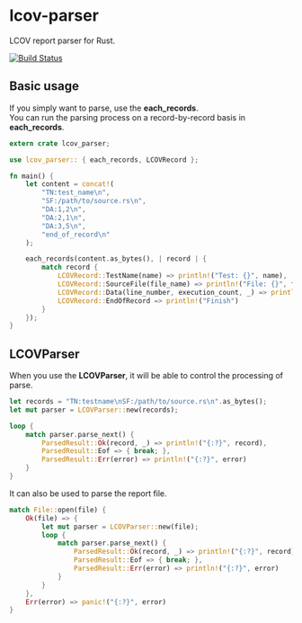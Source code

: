 lcov-parser
================================

LCOV report parser for Rust.

[![Build Status](https://travis-ci.org/holyshared/lcov-parser.svg)](https://travis-ci.org/holyshared/lcov-parser)

Basic usage
--------------------------------

If you simply want to parse, use the **each_records**.  
You can run the parsing process on a record-by-record basis in **each_records**.

```rust
extern crate lcov_parser;

use lcov_parser:: { each_records, LCOVRecord };

fn main() {
    let content = concat!(
        "TN:test_name\n",
        "SF:/path/to/source.rs\n",
        "DA:1,2\n",
        "DA:2,1\n",
        "DA:3,5\n",
        "end_of_record\n"
    );

    each_records(content.as_bytes(), | record | {
        match record {
            LCOVRecord::TestName(name) => println!("Test: {}", name),
            LCOVRecord::SourceFile(file_name) => println!("File: {}", file_name),
            LCOVRecord::Data(line_number, execution_count, _) => println!("Line: {}, Executed: {}", line_number, execution_count),
            LCOVRecord::EndOfRecord => println!("Finish")
        }
    });
}
```

LCOVParser
--------------------------------

When you use the **LCOVParser**, it will be able to control the processing of parse.

```rust
let records = "TN:testname\nSF:/path/to/source.rs\n".as_bytes();
let mut parser = LCOVParser::new(records);

loop {
	match parser.parse_next() {
		ParsedResult::Ok(record, _) => println!("{:?}", record),
		ParsedResult::Eof => { break; },
		ParsedResult::Err(error) => println!("{:?}", error)
	}
}
```

It can also be used to parse the report file.


```rust
match File::open(file) {
	Ok(file) => {
		let mut parser = LCOVParser::new(file);
        loop {
			match parser.parse_next() {
				ParsedResult::Ok(record, _) => println!("{:?}", record),
				ParsedResult::Eof => { break; },
				ParsedResult::Err(error) => println!("{:?}", error)
			}
		}
	},
	Err(error) => panic!("{:?}", error)
}
```

